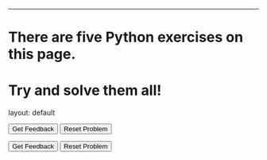 ---
# There are five Python exercises on this page.
# Try and solve them all!

layout: default
<div id="01-sortableTrash" class="sortable-code"></div> 
<div id="01-sortable" class="sortable-code"></div> 
<div style="clear:both;"></div> 
<p> 
    <input id="01-feedbackLink" value="Get Feedback" type="button" /> 
    <input id="01-newInstanceLink" value="Reset Problem" type="button" /> 
</p> 
<script type="text/javascript"> 
(function(){
  var initial = "total = 0\n" +
    "while True:\n" +
    "  user_input = input(&quot;Enter a number: &quot;)\n" +
    "  if user_input == &quot;quit&quot;:\n" +
    "    break\n" +
    "  num = int(user_input)\n" +
    "  total = total + num\n" +
    "print(&quot;Your total is&quot;, total)";
  var parsonsPuzzle = new ParsonsWidget({
    "sortableId": "01-sortable",
    "max_wrong_lines": 10,
    "grader": ParsonsWidget._graders.LineBasedGrader,
    "exec_limit": 2500,
    "can_indent": true,
    "x_indent": 50,
    "lang": "en",
    "show_feedback": true
  });
  parsonsPuzzle.init(initial);
  parsonsPuzzle.shuffleLines();
  $("#01-newInstanceLink").click(function(event){ 
      event.preventDefault(); 
      parsonsPuzzle.shuffleLines(); 
  }); 
  $("#01-feedbackLink").click(function(event){ 
      event.preventDefault(); 
      parsonsPuzzle.getFeedback(); 
  }); 
})(); 
</script>

<div id="02-sortableTrash" class="sortable-code"></div> 
<div id="02-sortable" class="sortable-code"></div> 
<div style="clear:both;"></div> 
<p> 
    <input id="02-feedbackLink" value="Get Feedback" type="button" /> 
    <input id="02-newInstanceLink" value="Reset Problem" type="button" /> 
</p> 
<script type="text/javascript"> 
(function(){
  var initial = "num = int(input(&quot;Enter a number: &quot;))\n" +
    "for count in range(num, -1, -1):\n" +
    "	print(count)\n" +
    "print(&quot;Blast off!&quot;)";
  var parsonsPuzzle = new ParsonsWidget({
    "sortableId": "02-sortable",
    "max_wrong_lines": 10,
    "grader": ParsonsWidget._graders.LineBasedGrader,
    "exec_limit": 2500,
    "can_indent": true,
    "x_indent": 50,
    "lang": "en",
    "show_feedback": true
  });
  parsonsPuzzle.init(initial);
  parsonsPuzzle.shuffleLines();
  $("#02-newInstanceLink").click(function(event){ 
      event.preventDefault(); 
      parsonsPuzzle.shuffleLines(); 
  }); 
  $("#02-feedbackLink").click(function(event){ 
      event.preventDefault(); 
      parsonsPuzzle.getFeedback(); 
  }); 
})(); 
</script>
